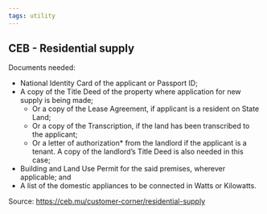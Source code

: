 ```yaml
---
tags: utility
---
```


## CEB - Residential supply

Documents needed:

- National Identity Card of the applicant or Passport ID;
- A copy of the Title Deed of the property where application for new supply is being made;
   * Or a copy of the Lease Agreement, if applicant is a resident on State Land;
   * Or a copy of the Transcription, if the land has been transcribed to the applicant;
   * Or a letter of authorization* from the landlord if the applicant is a tenant. A copy of the landlord’s Title Deed is also needed in this case;
- Building and Land Use Permit for the said premises, wherever applicable; and
- A list of the domestic appliances to be connected in Watts or Kilowatts.

Source: https://ceb.mu/customer-corner/residential-supply
